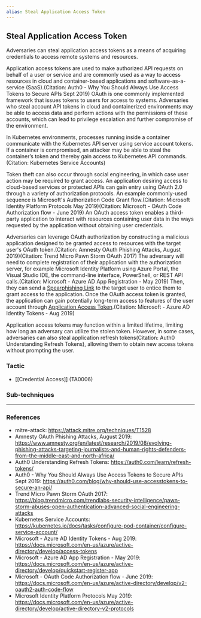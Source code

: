 ```yaml
---
alias: Steal Application Access Token
---
```


## Steal Application Access Token

Adversaries can steal application access tokens as a means of acquiring credentials to access remote systems and resources.

Application access tokens are used to make authorized API requests on behalf of a user or service and are commonly used as a way to access resources in cloud and container-based applications and software-as-a-service (SaaS).(Citation: Auth0 - Why You Should Always Use Access Tokens to Secure APIs Sept 2019) OAuth is one commonly implemented framework that issues tokens to users for access to systems. Adversaries who steal account API tokens in cloud and containerized environments may be able to access data and perform actions with the permissions of these accounts, which can lead to privilege escalation and further compromise of the environment.

In Kubernetes environments, processes running inside a container communicate with the Kubernetes API server using service account tokens. If a container is compromised, an attacker may be able to steal the container’s token and thereby gain access to Kubernetes API commands.(Citation: Kubernetes Service Accounts)

Token theft can also occur through social engineering, in which case user action may be required to grant access. An application desiring access to cloud-based services or protected APIs can gain entry using OAuth 2.0 through a variety of authorization protocols. An example commonly-used sequence is Microsoft's Authorization Code Grant flow.(Citation: Microsoft Identity Platform Protocols May 2019)(Citation: Microsoft - OAuth Code Authorization flow - June 2019) An OAuth access token enables a third-party application to interact with resources containing user data in the ways requested by the application without obtaining user credentials. 
 
Adversaries can leverage OAuth authorization by constructing a malicious application designed to be granted access to resources with the target user's OAuth token.(Citation: Amnesty OAuth Phishing Attacks, August 2019)(Citation: Trend Micro Pawn Storm OAuth 2017) The adversary will need to complete registration of their application with the authorization server, for example Microsoft Identity Platform using Azure Portal, the Visual Studio IDE, the command-line interface, PowerShell, or REST API calls.(Citation: Microsoft - Azure AD App Registration - May 2019) Then, they can send a [Spearphishing Link](https://attack.mitre.org/techniques/T1566/002) to the target user to entice them to grant access to the application. Once the OAuth access token is granted, the application can gain potentially long-term access to features of the user account through [Application Access Token](https://attack.mitre.org/techniques/T1550/001).(Citation: Microsoft - Azure AD Identity Tokens - Aug 2019)

Application access tokens may function within a limited lifetime, limiting how long an adversary can utilize the stolen token. However, in some cases, adversaries can also steal application refresh tokens(Citation: Auth0 Understanding Refresh Tokens), allowing them to obtain new access tokens without prompting the user.  




### Tactic

- [[Credential Access]] (TA0006)

### Sub-techniques


---
### References

- mitre-attack: https://attack.mitre.org/techniques/T1528
- Amnesty OAuth Phishing Attacks, August 2019: https://www.amnesty.org/en/latest/research/2019/08/evolving-phishing-attacks-targeting-journalists-and-human-rights-defenders-from-the-middle-east-and-north-africa/
- Auth0 Understanding Refresh Tokens: https://auth0.com/learn/refresh-tokens/
- Auth0 - Why You Should Always Use Access Tokens to Secure APIs Sept 2019: https://auth0.com/blog/why-should-use-accesstokens-to-secure-an-api/
- Trend Micro Pawn Storm OAuth 2017: https://blog.trendmicro.com/trendlabs-security-intelligence/pawn-storm-abuses-open-authentication-advanced-social-engineering-attacks
- Kubernetes Service Accounts: https://kubernetes.io/docs/tasks/configure-pod-container/configure-service-account/
- Microsoft - Azure AD Identity Tokens - Aug 2019: https://docs.microsoft.com/en-us/azure/active-directory/develop/access-tokens
- Microsoft - Azure AD App Registration - May 2019: https://docs.microsoft.com/en-us/azure/active-directory/develop/quickstart-register-app
- Microsoft - OAuth Code Authorization flow - June 2019: https://docs.microsoft.com/en-us/azure/active-directory/develop/v2-oauth2-auth-code-flow
- Microsoft Identity Platform Protocols May 2019: https://docs.microsoft.com/en-us/azure/active-directory/develop/active-directory-v2-protocols

